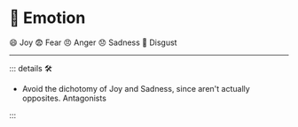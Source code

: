 # 💜 <anima>Emotion</anima>

😄 Joy
😨 Fear
😠 Anger
😞 Sadness
😤 Disgust

---

<!-- =================================================== -->
<!-- =================================================== -->
<!-- =================================================== -->
<!-- =================================================== -->
<!-- =================================================== -->
::: details 🛠

- Avoid the dichotomy of Joy and Sadness, since aren't actually opposites. Antagonists

:::
